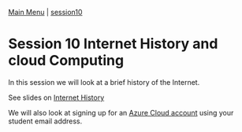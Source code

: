 [Main Menu](../../sessions/README.md) | [session10](../session10/) 

# Session 10 Internet History and cloud Computing

In this session we will look at a brief history of the Internet. 

See slides on [Internet History](../session10/docs/internethistory;v1.pdf)

We will also look at signing up for an [Azure Cloud account](https://azure.microsoft.com/en-gb/free/students) using your student email address.